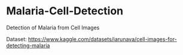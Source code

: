 # Malaria-Cell-Detection
Detection of Malaria from Cell Images

Dataset: https://www.kaggle.com/datasets/iarunava/cell-images-for-detecting-malaria
